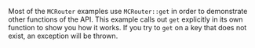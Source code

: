 Most of the `MCRouter` examples use `MCRouter::get` in order to demonstrate other functions of the API. This example calls out `get` explicitly in its own function to show you how it works. If you try to `get` on a key that does not exist, an exception will be thrown.
